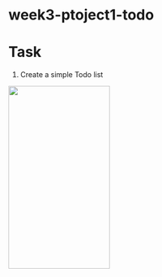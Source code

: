 # week3-ptoject1-todo



# Task 
1. Create a simple Todo list 
<img src="https://user-images.githubusercontent.com/44459664/137014415-3f788db4-9d9f-4517-9fd0-3366ac24996c.png" width="200" height="360"/>


